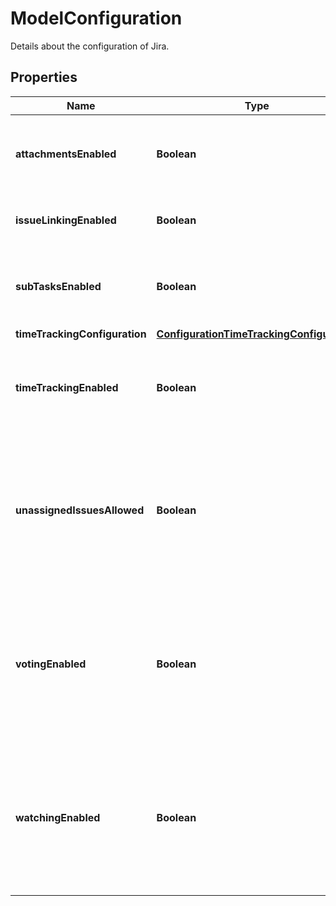 

# ModelConfiguration

Details about the configuration of Jira.

## Properties

| Name | Type | Description | Notes |
|------------ | ------------- | ------------- | -------------|
|**attachmentsEnabled** | **Boolean** | Whether the ability to add attachments to issues is enabled. |  [optional] [readonly] |
|**issueLinkingEnabled** | **Boolean** | Whether the ability to link issues is enabled. |  [optional] [readonly] |
|**subTasksEnabled** | **Boolean** | Whether the ability to create subtasks for issues is enabled. |  [optional] [readonly] |
|**timeTrackingConfiguration** | [**ConfigurationTimeTrackingConfiguration**](ConfigurationTimeTrackingConfiguration.md) |  |  [optional] |
|**timeTrackingEnabled** | **Boolean** | Whether the ability to track time is enabled. This property is deprecated. |  [optional] [readonly] |
|**unassignedIssuesAllowed** | **Boolean** | Whether the ability to create unassigned issues is enabled. See [Configuring Jira application options](https://confluence.atlassian.com/x/uYXKM) for details. |  [optional] [readonly] |
|**votingEnabled** | **Boolean** | Whether the ability for users to vote on issues is enabled. See [Configuring Jira application options](https://confluence.atlassian.com/x/uYXKM) for details. |  [optional] [readonly] |
|**watchingEnabled** | **Boolean** | Whether the ability for users to watch issues is enabled. See [Configuring Jira application options](https://confluence.atlassian.com/x/uYXKM) for details. |  [optional] [readonly] |



